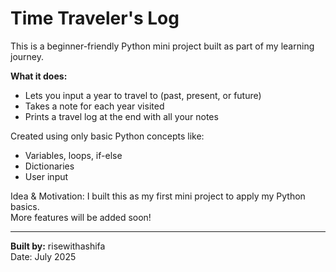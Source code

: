 # Time Traveler's Log

This is a beginner-friendly Python mini project built as part of my learning journey.

 **What it does:**
- Lets you input a year to travel to (past, present, or future)
- Takes a note for each year visited
- Prints a travel log at the end with all your notes

 Created using only basic Python concepts like:
- Variables, loops, if-else
- Dictionaries
- User input

 Idea & Motivation:
I built this as my first mini project to apply my Python basics.  
More features will be added soon!

---

 **Built by:** risewithashifa  
   Date: July 2025  
